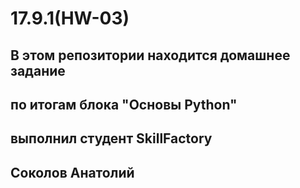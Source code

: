 # 17.9.1(HW-03)
## В этом репозитории находится домашнее задание
## по итогам блока "Основы Python"
## выполнил студент SkillFactory 
## Соколов Анатолий
